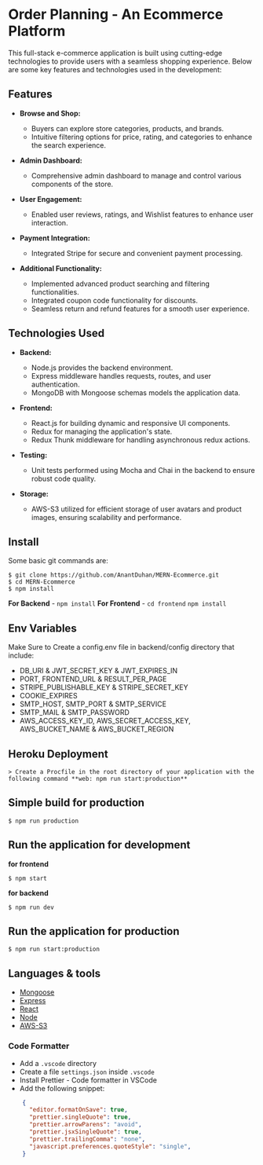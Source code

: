 # Order Planning - An Ecommerce Platform

This full-stack e-commerce application is built using cutting-edge technologies to provide users with a seamless shopping experience. Below are some key features and technologies used in the development:

## Features

* **Browse and Shop:**
  * Buyers can explore store categories, products, and brands.
  * Intuitive filtering options for price, rating, and categories to enhance the search experience.

* **Admin Dashboard:**
  * Comprehensive admin dashboard to manage and control various components of the store.

* **User Engagement:**
  * Enabled user reviews, ratings, and Wishlist features to enhance user interaction.

* **Payment Integration:**
  * Integrated Stripe for secure and convenient payment processing.

* **Additional Functionality:**
  * Implemented advanced product searching and filtering functionalities.
  * Integrated coupon code functionality for discounts.
  * Seamless return and refund features for a smooth user experience.

## Technologies Used

* **Backend:**
  * Node.js provides the backend environment.
  * Express middleware handles requests, routes, and user authentication.
  * MongoDB with Mongoose schemas models the application data.

* **Frontend:**
  * React.js for building dynamic and responsive UI components.
  * Redux for managing the application's state.
  * Redux Thunk middleware for handling asynchronous redux actions.

* **Testing:**
  * Unit tests performed using Mocha and Chai in the backend to ensure robust code quality.

* **Storage:**
  * AWS-S3 utilized for efficient storage of user avatars and product images, ensuring scalability and performance.

## Install

Some basic git commands are:

```git
$ git clone https://github.com/AnantDuhan/MERN-Ecommerce.git
$ cd MERN-Ecommerce
$ npm install
```

**For Backend** - `npm install`
**For Frontend** - `cd frontend` `npm install`

## Env Variables

Make Sure to Create a config.env file in backend/config directory that include:

* DB_URI & JWT_SECRET_KEY & JWT_EXPIRES_IN
* PORT, FRONTEND_URL & RESULT_PER_PAGE
* STRIPE_PUBLISHABLE_KEY & STRIPE_SECRET_KEY
* COOKIE_EXPIRES
* SMTP_HOST, SMTP_PORT & SMTP_SERVICE
* SMTP_MAIL & SMTP_PASSWORD
* AWS_ACCESS_KEY_ID, AWS_SECRET_ACCESS_KEY, AWS_BUCKET_NAME & AWS_BUCKET_REGION

## Heroku Deployment

```
> Create a Procfile in the root directory of your application with the following command **web: npm run start:production**
```

## Simple build for production

```
$ npm run production
```

## Run the application for development

**for frontend**

```
$ npm start
```

**for backend**

```
$ npm run dev
```

## Run the application for production

```
$ npm run start:production
```

## Languages & tools

- [Mongoose](https://mongoosejs.com/)
- [Express](https://expressjs.com/)
- [React](https://reactjs.org/)
- [Node](https://nodejs.org/en/)
- [AWS-S3](https://aws.amazon.com/s3/)

### Code Formatter

- Add a `.vscode` directory
- Create a file `settings.json` inside `.vscode`
- Install Prettier - Code formatter in VSCode
- Add the following snippet:

```json
    {
      "editor.formatOnSave": true,
      "prettier.singleQuote": true,
      "prettier.arrowParens": "avoid",
      "prettier.jsxSingleQuote": true,
      "prettier.trailingComma": "none",
      "javascript.preferences.quoteStyle": "single",
    }
```
